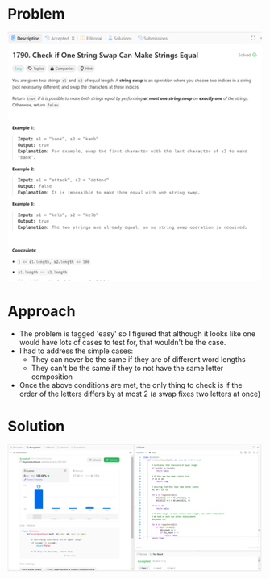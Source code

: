 # Problem
![Problem Description](https://github.com/praiseorji4/leetcode-daily/blob/main/solutions/2025-02/day05/images/problem.png?raw=true)

# Approach
- The problem is tagged 'easy' so I figured that although it looks like one would have lots of cases to test for, that wouldn't be the case.
- I had to address the simple cases:
	- They can never be the same if they are of different word lengths
	- They can't be the same if they to not have the same letter composition
- Once the above conditions are met, the only thing to check is if the order of the letters differs by at most 2 (a swap fixes two letters at once)

# Solution
![Submission Results](https://github.com/praiseorji4/leetcode-daily/blob/main/solutions/2025-02/day05/images/submission.png?raw=true)